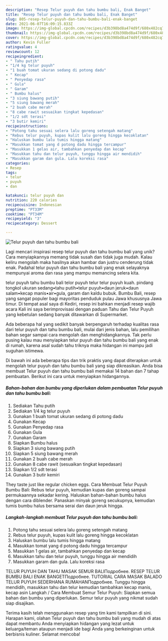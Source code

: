 ```yaml
---
description: "Resep Telur puyuh dan tahu bumbu bali, Enak Banget"
title: "Resep Telur puyuh dan tahu bumbu bali, Enak Banget"
slug: 805-resep-telur-puyuh-dan-tahu-bumbu-bali-enak-banget
date: 2021-06-07T16:09:15.833Z
image: https://img-global.cpcdn.com/recipes/d3b398bd8a474d9f/680x482cq70/telur-puyuh-dan-tahu-bumbu-bali-foto-resep-utama.jpg
thumbnail: https://img-global.cpcdn.com/recipes/d3b398bd8a474d9f/680x482cq70/telur-puyuh-dan-tahu-bumbu-bali-foto-resep-utama.jpg
cover: https://img-global.cpcdn.com/recipes/d3b398bd8a474d9f/680x482cq70/telur-puyuh-dan-tahu-bumbu-bali-foto-resep-utama.jpg
author: Kevin Fuller
ratingvalue: 4
reviewcount: 12
recipeingredient:
- " Tahu putih"
- "1/4 kg telur puyuh"
- "1 buah tomat ukuran sedang di potong dadu"
- " Kecap"
- " Penyedap rasa"
- " Gula"
- " Garam"
- " Bumbu halus"
- "3 siung bawang putih"
- "5 siung bawang merah"
- "2 buah cabe merah"
- "8 cabe rawit sesuaikan tingkat kepedasan"
- "1/2 sdt terasi"
- "3 butir kemiri"
recipeinstructions:
- "Potong tahu sesuai selera lalu goreng setengah matang"
- "Rebus telur puyuh, kupas kulit lalu goreng hingga kecoklatan"
- "Haluskan bumbu lalu tumis hingga matang"
- "Masukkan tomat yang d potong dadu hingga tercampur"
- "Masukkan 1 gelas air, tambahkan penyedap dan kecap"
- "Masukkan tahu dan telur puyuh, tunggu hingga air mendidih"
- "Masukkan garam dan gula. Lalu koreksi rasa"
categories:
- Resep
tags:
- telur
- puyuh
- dan

katakunci: telur puyuh dan 
nutrition: 220 calories
recipecuisine: Indonesian
preptime: "PT33M"
cooktime: "PT34M"
recipeyield: "3"
recipecategory: Dessert

---
```



![Telur puyuh dan tahu bumbu bali](https://img-global.cpcdn.com/recipes/d3b398bd8a474d9f/680x482cq70/telur-puyuh-dan-tahu-bumbu-bali-foto-resep-utama.jpg)

Lagi mencari inspirasi resep telur puyuh dan tahu bumbu bali yang unik? Cara menyiapkannya memang tidak susah dan tidak juga mudah. Kalau keliru mengolah maka hasilnya akan hambar dan justru cenderung tidak enak. Padahal telur puyuh dan tahu bumbu bali yang enak selayaknya mempunyai aroma dan rasa yang mampu memancing selera kita.

telur puyuh tahu bumbu bali telor puyuh telur telur puyuh kuah. pindang tongkol ukuran sedang•tahu putih•telur puyuh•daun jeruk•daun salam•kecap manis•air•gula, garam dan kaldu bubuk. Bumbu Bali, resep yang sangat populer bagi mayoritas penduduk pulau Jawa khususnya Jawa timur. Di tempat asal saya di Kediri, resep ini bahkan menjadi resep wajib acara Kali ini saya berimprovisasi dengan paduan Tahu dan Telur Puyuh yang kebetulan sedang banyak ditawarkan di Supermarket.

Ada beberapa hal yang sedikit banyak berpengaruh terhadap kualitas rasa dari telur puyuh dan tahu bumbu bali, mulai dari jenis bahan, lalu pemilihan bahan segar sampai cara mengolah dan menghidangkannya. Tak perlu pusing kalau mau menyiapkan telur puyuh dan tahu bumbu bali yang enak di rumah, karena asal sudah tahu triknya maka hidangan ini mampu jadi suguhan istimewa.


Di bawah ini ada beberapa tips dan trik praktis yang dapat diterapkan untuk mengolah telur puyuh dan tahu bumbu bali yang siap dikreasikan. Anda bisa membuat Telur puyuh dan tahu bumbu bali memakai 14 bahan dan 7 tahap pembuatan. Berikut ini cara untuk menyiapkan hidangannya.

<!--inarticleads1-->

##### Bahan-bahan dan bumbu yang diperlukan dalam pembuatan Telur puyuh dan tahu bumbu bali:

1. Sediakan  Tahu putih
1. Sediakan 1/4 kg telur puyuh
1. Gunakan 1 buah tomat ukuran sedang di potong dadu
1. Gunakan  Kecap
1. Gunakan  Penyedap rasa
1. Gunakan  Gula
1. Gunakan  Garam
1. Siapkan  Bumbu halus
1. Siapkan 3 siung bawang putih
1. Siapkan 5 siung bawang merah
1. Gunakan 2 buah cabe merah
1. Gunakan 8 cabe rawit (sesuaikan tingkat kepedasan)
1. Siapkan 1/2 sdt terasi
1. Gunakan 3 butir kemiri


They taste just like regular chicken eggs. Cara Membuat Telur Puyuh Bumbu Bali: Rebus telur puyuh, kemudian kupas dan goreng sampai permukaannya sekadar kering. Haluskan bahan-bahan bumbu halus dengan cara diblender. Panaskan minyak goreng secukupnya, kemudian tumis bumbu halus bersama serai dan daun jeruk hingga. 

<!--inarticleads2-->

##### Langkah-langkah membuat Telur puyuh dan tahu bumbu bali:

1. Potong tahu sesuai selera lalu goreng setengah matang
1. Rebus telur puyuh, kupas kulit lalu goreng hingga kecoklatan
1. Haluskan bumbu lalu tumis hingga matang
1. Masukkan tomat yang d potong dadu hingga tercampur
1. Masukkan 1 gelas air, tambahkan penyedap dan kecap
1. Masukkan tahu dan telur puyuh, tunggu hingga air mendidih
1. Masukkan garam dan gula. Lalu koreksi rasa


TELUR PUYUH DAN TAHU MASAK SEMUR BALIПодробнее. RESEP TELUR BUMBU BALI ENAK BANGETПодробнее. TUTORIAL CARA MASAK BALADO TELUR PUYUH SEDERHANA RUMAHANПодробнее. Tunggu hingga mendidih, masukkan tahu dan telur kemudian tambahkan kecap manis, kecap asin Langkah / Cara Membuat Semur Telur Puyuh: Siapkan semua bahan dan bumbu yang diperlukan. Semur telur puyuh yang nikmat sudah siap disajikan. 

Terima kasih telah menggunakan resep yang tim kami tampilkan di sini. Harapan kami, olahan Telur puyuh dan tahu bumbu bali yang mudah di atas dapat membantu Anda menyiapkan hidangan yang lezat untuk keluarga/teman ataupun menjadi ide bagi Anda yang berkeinginan untuk berbisnis kuliner. Selamat mencoba!
